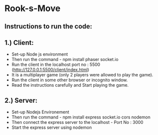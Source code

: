 # Rook-s-Move

## Instructions to run the code:

## 1.) Client:
* Set-up Node js environment
* Then run the command - npm install phaser socket.io
* Run the client in the localhost port no : 5500 (http://127.0.0.1:5500/client/index.html)
* It is a multiplayer game (only 2 players were allowed to play the game).
* Run the client in some other browser or incognito window.
* Read the instructions carefully and Start playing the game.
  
## 2.) Server:
* Set-up Nodejs Environement
* Then run the command - npm install express socket.io cors nodemon
* Then connect the express server to the localhost - Port No : 3000
* Start the express server using nodemon
